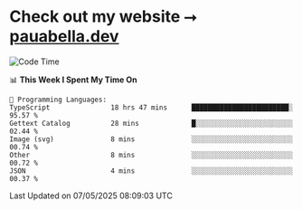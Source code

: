 # Check out my website ⭢ [pauabella.dev](https://pauabella.dev)

<!--START_SECTION:waka-->
![Code Time](http://img.shields.io/badge/Code%20Time-4%2C397%20hrs%2023%20mins-blue)

📊 **This Week I Spent My Time On** 

```text
💬 Programming Languages: 
TypeScript               18 hrs 47 mins      ████████████████████████░   95.57 % 
Gettext Catalog          28 mins             █░░░░░░░░░░░░░░░░░░░░░░░░   02.44 % 
Image (svg)              8 mins              ░░░░░░░░░░░░░░░░░░░░░░░░░   00.74 % 
Other                    8 mins              ░░░░░░░░░░░░░░░░░░░░░░░░░   00.72 % 
JSON                     4 mins              ░░░░░░░░░░░░░░░░░░░░░░░░░   00.37 % 
```


 Last Updated on 07/05/2025 08:09:03 UTC
<!--END_SECTION:waka-->
